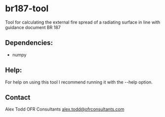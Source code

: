 # br187-tool
Tool for calculating the external fire spread of a radiating surface in line with guidance document BR 187

## Dependencies:
- numpy

## Help:
For help on using this tool I recommend running it with the --help option.

## Contact
Alex Todd
OFR Consultants
alex.todd@ofrconsultants.com
